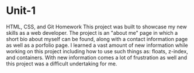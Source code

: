 # Unit-1
HTML, CSS, and Git Homework
This project was built to showcase my new skills as a web developer. The project is an "about me" page in which a short bio about myself can be found, along with a contact information page as well as a porfolio page. I learned a vast amount of new information while working on this project including how to use such things as: floats, z-index, and containers. With new information comes a lot of frustration as well and this project was a difficult undertaking for me.

